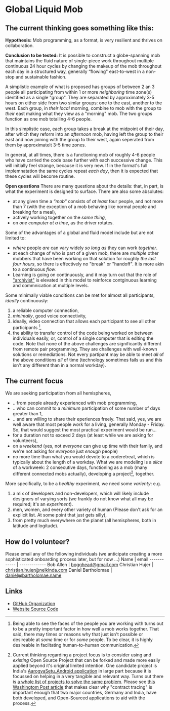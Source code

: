 # Global Liquid Mob

## The current thinking goes something like this: 
**Hypothesis:** Mob programming, as a format, is very resilient and thrives on collaboration.

**Conclusion to be tested:** It is possible to construct a globe-spanning mob that maintains the fluid nature of single-piece work throughout multiple continuous 24 hour cycles by changing the makeup of the mob throughout each day in a structured way, generally “flowing" east-to-west in a non-stop and sustainable fashion.

A simplistic example of what is proposed has groups of between 2 an 3 people all participating from within 1 or more _neighboring_ time zone(s) identified as a single "group". They are separated by approximately 3-5 hours on either side from two simlar groups: one to the east, another to the west. Each group, in _their local_ morning, combine to mob with the group to _their_ east making what they view as a "morning" mob. The two groups function as one mob totalling 4-6 people.

In this simplistic case, each group takes a break at the midpoint of their day, after which they reform into an _afternoon_ mob, having left the group to their east and now joining with the group to their west, again seperated from them by approximatelt 3-5 time zones.

In general, at all times, there is a functioning mob of roughly 4-6 people who have carried the code base further with each successive change. This will initially feel strange, because it is very new. If in the format's full implemnatation the same cycles repeat _each day_, then it is expected that these cycles will become routine.

**Open questions**
There are many questions about the details: that, in part, is what the experiment is designed to surface. There are also some absolutes:
* at any given time a _“mob"_ consists of _at least_ four people, and not more than 7 (with the exception of a mob behaving like normal people and breaking for a meal),
* actively working together on the _same thing_, 
* on _one computer at a time_, as the driver rotates.

Some of the advantages of a global and fluid model include but are not limited to:
* _where_ people _are_ can vary widely _so long as_ they can work _together_.
* at each change of who is part of a given mob, there are _multiple_ other mobbers 
that have been working on that solution for roughly _the last four hours_, so there is effectively no "break" or "handoff". 
It is more akin to a continuous _flow_.
* Learning is going on continuously, and it may turn out that the role of ["archivist"](https://github.com/willemlarsen/mobprogrammingrpg/blob/master/theArchivist.pdf) is elevated in this model to reinforce contginuous learning and commnication at multiple levels.

Some minimally viable conditions can be met for almost all participants, _ideally_ continuously: 
1. a reliable computer connection, 
2. _minimally_, good voice connectivity, 
3. ideally, video connection that allows each participant to see all other participants [^1], 
4. the ability to transfer control of the code being worked on between individuals easily, or, control of a single computer that is editing the code.
Note that none of the above challenges are significantly different from remote pair programming. They are challenges with well-known solutions or remediations. Not every partipant may be able to meet _all_ of the above conditions _all_ of time (technology sometimes fails us and this isn't any different than in a normal workday).

## The current focus
We are seeking participation from all hemispheres,
* .. from people already experienced with mob programming,
* .. who can commit to a _minimum_ participation of some number of days greater than 1,
* .. and are willing to share their eperiences freely.
That said, yes, we are well aware that most people _work_ for a living, generally Monday - Friday. So, that would suggest the most practical experiment would be run...
* for a duration not to exceed 2 days (at least while we are asking for volunteers),
* on a _weekend_ (yes, not _everyone_ can give up time with their family, and we're not asking for _everyone_ just _enough_ people)
* no more time than what you would devote to a coderetreat, which is typically about the length of a workday. 
What we are modeling is a _slice_ of a workweek: 2 consecutive days, functioning as a mob (many different connected mobs actually), developing a project[^2], together.

More specifically, to be a _healthy_ experiment, we need some _varienty_: e.g. 
1. a mix of developers and non-developers, which will likely include designers of varying sorts (we frankly do not know what all may be required; it's an _experiment_). 
2. men, women, and every other variety of human (Please don't ask for an explicit list. At some point that just gets silly), 
3. from pretty much everywhere on the planet (all hemispheres, both in latitude and logitude). 

## How do I volunteer? ##
Please email any of the following individuals (we anticipate creating a more sophisticated onboarding process later, but for now ...)
Name | email
------------ | -------------
Bob Allen | bogghead@gmail.com
Christian Hujer | christian.hujer@nelkinda.com
Daniel Bartholomae | daniel@bartholomae.name

## Links
* [GitHub Organization](https://github.com/global-liquid-mob)
* [Website Source Code](https://github.com/global-liquid-mob/global-liquid-mob.github.io)

[^1]: Being able to see the faces of the people you are working with turns out to be a pretty important factor in how well a mob works together. That said, there may times or reasons why that just isn't possible or desireable at _some_ time or for _some_ people. To be clear, it is highly desireable in faciltating human-to-human communication.

[^2]: Current thinking regarding a project focus is to consider using and _existing_ Open Source Project that can be forked and made more easily applied beyond it's original limited intention. One candidate project is India's [AarogyaSetu_Android application](https://github.com/nic-delhi/AarogyaSetu_Android) in large part because it is focussed on helping in a very tangible and relevant way. Turns out there is [a whole list of projects to solve the same problem](https://en.wikipedia.org/wiki/COVID-19_apps#List_of_apps_by_country). 
Please see [this Washingtom Post article](https://techcrunch.com/2020/05/26/aarogya-setu-india-source-code-release/) that makes clear why "contract tracing" is important enough that two major countries, Germany and India, have both developed, and Open-Sourced applications to aid with the process.
